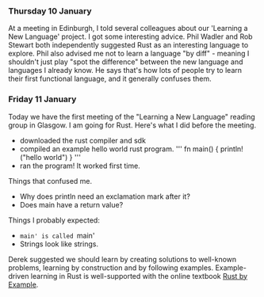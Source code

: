 
### Thursday 10 January

At a meeting in Edinburgh, I told several colleagues about
our 'Learning a New Language' project. I got some interesting
advice. Phil Wadler and Rob Stewart both independently suggested
Rust as an interesting language to explore. Phil also advised me
not to learn a language "by diff" - meaning I shouldn't just play
"spot the difference" between the new language and languages I
already know. He says that's how lots of people try to learn their
first functional language, and it generally confuses them.

### Friday 11 January

Today we have the first meeting of the "Learning a New Language"
reading group in Glasgow. I am going for Rust. Here's what I did
before the meeting.

 * downloaded the rust compiler and sdk
 * compiled an example hello world rust program.
'''
fn main() {
    println!("hello world")
}
'''
 * ran the program! It worked first time.

Things that confused me.
 * Why does println need an exclamation mark after it?
 * Does main have a return value?

Things I probably expected:
 * `main' is called `main'
 * Strings look like strings.


Derek suggested we should learn by creating solutions to
well-known problems, learning by construction and by following
examples.
Example-driven learning in Rust is well-supported with the
online textbook [Rust by Example](https://doc.rust-lang.org/rust-by-example/).

